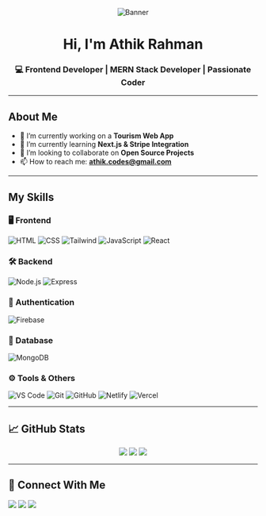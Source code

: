 <!-- Banner Image -->
<p align="center">
  <img src="https://i.ibb.co/wnzJQQ5/Purple-and-Pink-Minimalist-Front-End-Developer-Linked-In-Banner-1.png" alt="Banner" />
</p>


<h1 align="center">Hi, I'm Athik Rahman</h1>
<h3 align="center">💻 Frontend Developer | MERN Stack Developer | Passionate Coder</h3>

---

##  About Me

- 🔭 I’m currently working on a **Tourism Web App**
- 🌱 I’m currently learning **Next.js & Stripe Integration**
- 👯 I’m looking to collaborate on **Open Source Projects**
- 📫 How to reach me: **athik.codes@gmail.com**

---

##  My Skills

### 🖥️ Frontend
![HTML](https://img.shields.io/badge/-HTML-E34F26?logo=html5&logoColor=white)
![CSS](https://img.shields.io/badge/-CSS-1572B6?logo=css3)
![Tailwind](https://img.shields.io/badge/-TailwindCSS-38B2AC?logo=tailwind-css)
![JavaScript](https://img.shields.io/badge/-JavaScript-F7DF1E?logo=javascript&logoColor=black)
![React](https://img.shields.io/badge/-React-61DAFB?logo=react)

### 🛠️ Backend
![Node.js](https://img.shields.io/badge/-Node.js-339933?logo=node.js&logoColor=white)
![Express](https://img.shields.io/badge/-Express.js-000000?logo=express)

### 🔐 Authentication
![Firebase](https://img.shields.io/badge/-Firebase-FFCA28?logo=firebase)

### 💾 Database
![MongoDB](https://img.shields.io/badge/-MongoDB-47A248?logo=mongodb)

### ⚙️ Tools & Others
![VS Code](https://img.shields.io/badge/-VSCode-007ACC?logo=visual-studio-code)
![Git](https://img.shields.io/badge/-Git-F05032?logo=git)
![GitHub](https://img.shields.io/badge/-GitHub-181717?logo=github)
![Netlify](https://img.shields.io/badge/-Netlify-00C7B7?logo=netlify)
![Vercel](https://img.shields.io/badge/-Vercel-000000?logo=vercel)

---

## 📈 GitHub Stats

<p align="center">
  <img src="https://github-readme-stats.vercel.app/api?username=athikcodes&show_icons=true&theme=react" />
  <img src="https://github-readme-stats.vercel.app/api/top-langs/?username=athikcodes&layout=compact&theme=react" />
  <img src="https://github-readme-streak-stats.herokuapp.com?user=athikcodes&theme=react" />
</p>

---

## 🔗 Connect With Me

<p align="left">
  <a href="https://www.linkedin.com/in/athik-rahman/" target="blank"><img src="https://img.shields.io/badge/-LinkedIn-blue?logo=linkedin&style=flat" /></a>
  <a href="mailto:athik.codes@gmail.com"><img src="https://img.shields.io/badge/-Gmail-D14836?logo=gmail&logoColor=white" /></a>
  <a href="https://github.com/athikcodes"><img src="https://img.shields.io/badge/-GitHub-000?logo=github" /></a>
</p>

